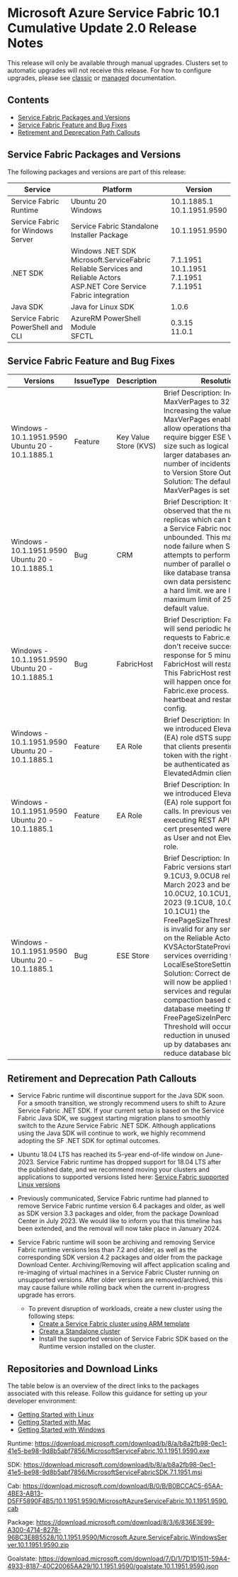 # Microsoft Azure Service Fabric 10.1 Cumulative Update 2.0 Release Notes

This release will only be available through manual upgrades. Clusters set to automatic upgrades will not receive this release. For how to configure upgrades, please see [classic](https://docs.microsoft.com/en-us/azure/service-fabric/service-fabric-cluster-upgrade) or [managed](https://docs.microsoft.com/en-us/azure/service-fabric/how-to-managed-cluster-configuration) documentation.

## Contents
* [Service Fabric Packages and Versions](#service-fabric-packages-and-versions)
* [Service Fabric Feature and Bug Fixes](#service-fabric-feature-and-bug-fixes)
* [Retirement and Deprecation Path Callouts](#retirement-and-deprecation-path-callouts)

## Service Fabric Packages and Versions
The following packages and versions are part of this release:

| Service | Platform | Version |
|-|-|-|
| Service Fabric Runtime | Ubuntu 20 <br> Windows | 10.1.1885.1 <br> 10.1.1951.9590 |
| Service Fabric for Windows Server | Service Fabric Standalone Installer Package | 10.1.1951.9590 |
| .NET SDK | Windows .NET SDK <br> Microsoft.ServiceFabric <br> Reliable Services and Reliable Actors <br> ASP.NET Core Service Fabric integration | 7.1.1951 <br> 10.1.1951 <br> 7.1.1951 <br> 7.1.1951 |
| Java SDK | Java for Linux SDK | 1.0.6 |
| Service Fabric PowerShell and CLI | AzureRM PowerShell Module <br> SFCTL | 0.3.15 <br> 11.0.1 |

## Service Fabric Feature and Bug Fixes
| Versions | IssueType | Description | Resolution | 
|-|-|-|-|
| Windows -<br>10.1.1951.9590 <br> Ubuntu 20 -<br>10.1.1885.1 | Feature | Key Value Store (KVS) | Brief Description: Increase MaxVerPages to 32768. <br> Increasing the value of MaxVerPages enables us to allow operations that would require bigger ESE Version store size such as logical builds of larger databases and reduce the number of incidents caused due to Version Store Out of Memory. <br> Solution: The default value of MaxVerPages is set to 32768. |
| Windows -<br>10.1.1951.9590 <br> Ubuntu 20 -<br>10.1.1885.1 | Bug | CRM | Brief Description: It was observed that the number of replicas which can be hosted on a Service Fabric node was unbounded. This may result in node failure when Service Fabric attempts to perform a high number of parallel operations like database transactions for its own data persistence which has a hard limit. we are Introducing maximum limit of 25k which is default value. |
| Windows -<br>10.1.1951.9590 <br> Ubuntu 20 -<br>10.1.1885.1 | Bug | FabricHost | Brief Description: FabricHost.exe will send periodic heartbeat requests to Fabric.exe, and if don't receive success heartbeat response for 5 minutes, FabricHost will restart Fabric. This FabricHost restart Fabric will happen once for each Fabric.exe process. The heartbeat and restart are under a config. |
| Windows -<br>10.1.1951.9590 <br> Ubuntu 20 -<br>10.1.1885.1 | Feature | EA Role | Brief Description: In this version we introduced ElevatedAdmin (EA) role dSTS support, meaning that clients presenting dSTS token with the right claims can be authenticated as ElevatedAdmin client. |
| Windows -<br>10.1.1951.9590 <br> Ubuntu 20 -<br>10.1.1885.1 | Feature | EA Role | Brief Description: In this version we introduced ElevatedAdmin (EA) role support for REST API calls. In previous version, clients executing REST API calls with EA cert presented were authorized as User and not ElevatedAdmin role. |
| Windows -<br>10.1.1951.9590 <br> Ubuntu 20 -<br>10.1.1885.1 | Bug | ESE Store | Brief Description: In Service Fabric versions starting with 9.1CU3, 9.0CU8 released in March 2023 and before 9.1CU8, 10.0CU2, 10.1CU1, November 2023 (9.1CU8, 10.0CU2, 10.1CU1) the FreePageSizeThresholdInPercent is invalid for any services based on the Reliable Actors with the KVSActorStateProvider or any services overriding the LocalEseStoreSettings. <br> Solution: Correct default setting will now be applied for all services and regular auto-compaction based on the database meeting the FreePageSizeInPercent Threshold will occur leading to reduction in unused space taken up by databases and thus reduce database bloat. |

## Retirement and Deprecation Path Callouts

* Service Fabric runtime will discontinue support for the Java SDK soon. For a smooth transition, we strongly recommend users to shift to Azure Service Fabric .NET SDK. If your current setup is based on the Service Fabric Java SDK, we suggest starting migration plans to smoothly switch to the Azure Service Fabric .NET SDK. Although applications using the Java SDK will continue to work, we highly recommend adopting the SF .NET SDK for optimal outcomes. 

* Ubuntu 18.04 LTS has reached its 5-year end-of-life window on June-2023. Service Fabric runtime has dropped support for 18.04 LTS after the published date, and we recommend moving your clusters and applications to supported versions listed here: [Service Fabric supported Linux versions](https://learn.microsoft.com/en-us/azure/service-fabric/service-fabric-versions#supported-linux-versions-and-support-end-date)

* Previously communicated, Service Fabric runtime had planned to remove Service Fabric runtime version 6.4 packages and older, as well as SDK version 3.3 packages and older, from the package Download Center in July 2023. We would like to inform you that this timeline has been extended, and the removal will now take place in January 2024.

* Service Fabric runtime will soon be archiving and removing Service Fabric runtime versions less than 7.2 and older, as well as the corresponding SDK version 4.2 packages and older from the package Download Center. Archiving/Removing will affect application scaling and re-imaging of virtual machines in a Service Fabric Cluster running on unsupported versions. After older versions are removed/archived, this may cause failure while rolling back when the current in-progress upgrade has errors. 
  * To prevent disruption of workloads, create a new cluster using the following steps:
    * [Create a Service Fabric cluster using ARM template](https://learn.microsoft.com/en-us/azure/service-fabric/quickstart-cluster-template)
    * [Create a Standalone cluster](https://learn.microsoft.com/en-us/azure/service-fabric/service-fabric-cluster-creation-for-windows-server)
    * Install the supported version of Service Fabric SDK based on the Runtime version installed on the cluster.

## Repositories and Download Links
The table below is an overview of the direct links to the packages associated with this release. 
Follow this guidance for setting up your developer environment: 
* [Getting Started with Linux](https://docs.microsoft.com/azure/service-fabric/service-fabric-get-started-linux)
* [Getting Started with Mac](https://docs.microsoft.com/azure/service-fabric/service-fabric-get-started-mac)
* [Getting Started with Windows](https://docs.microsoft.com/azure/service-fabric/service-fabric-get-started)

Runtime: https://download.microsoft.com/download/b/8/a/b8a2fb98-0ec1-41e5-be98-9d8b5abf7856/MicrosoftServiceFabric.10.1.1951.9590.exe

SDK: https://download.microsoft.com/download/b/8/a/b8a2fb98-0ec1-41e5-be98-9d8b5abf7856/MicrosoftServiceFabricSDK.7.1.1951.msi

Cab: https://download.microsoft.com/download/B/0/B/B0BCCAC5-65AA-4BE3-AB13-D5FF5890F4B5/10.1.1951.9590/MicrosoftAzureServiceFabric.10.1.1951.9590.cab

Package: https://download.microsoft.com/download/8/3/6/836E3E99-A300-4714-8278-96BC3E8B5528/10.1.1951.9590/Microsoft.Azure.ServiceFabric.WindowsServer.10.1.1951.9590.zip

Goalstate: https://download.microsoft.com/download/7/D/1/7D1D1511-59A4-4933-8187-40C20065AA29/10.1.1951.9590/goalstate.10.1.1951.9590.json
